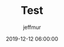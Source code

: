 ---
layout: post
current: post
cover:  assets/images/parrot.PNG
navigation: True
title: Test
date: 2019-12-12 06:00:00
tags: [tutorials]
class: post-template
subclass: 'post'
author: jeffmur
---